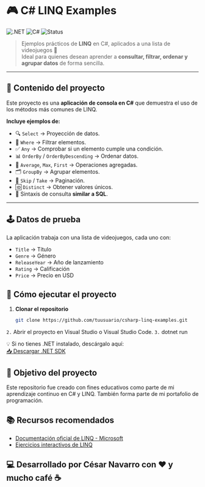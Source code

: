 # 🎮 C# LINQ Examples

![.NET](https://img.shields.io/badge/.NET-8.0-purple?logo=dotnet)
![C#](https://img.shields.io/badge/C%23-Programming-blue?logo=csharp)
![Status](https://img.shields.io/badge/Status-Activo-success)

> Ejemplos prácticos de **LINQ** en C#, aplicados a una lista de videojuegos 🎯  
> Ideal para quienes desean aprender a **consultar, filtrar, ordenar y agrupar datos** de forma sencilla.

---

## 📌 Contenido del proyecto

Este proyecto es una **aplicación de consola en C#** que demuestra el uso de los métodos más comunes de LINQ.

**Incluye ejemplos de:**
- 🔍 `Select` → Proyección de datos.
- 🎯 `Where` → Filtrar elementos.
- ✅ `Any` → Comprobar si un elemento cumple una condición.
- 📊 `OrderBy` / `OrderByDescending` → Ordenar datos.
- 🧮 `Average`, `Max`, `First` → Operaciones agregadas.
- 🗂 `GroupBy` → Agrupar elementos.
- 📑 `Skip` / `Take` → Paginación.
- 🆔 `Distinct` → Obtener valores únicos.
- 📝 Sintaxis de consulta **similar a SQL**.

---

## 🕹 Datos de prueba

La aplicación trabaja con una lista de videojuegos, cada uno con:

- `Title` → Título  
- `Genre` → Género  
- `ReleaseYear` → Año de lanzamiento  
- `Rating` → Calificación  
- `Price` → Precio en USD  

## 🚀 Cómo ejecutar el proyecto

1. **Clonar el repositorio**  
   ```bash
   git clone https://github.com/tuusuario/csharp-linq-examples.git
`2.` Abrir el proyecto en Visual Studio o Visual Studio Code.
`3.` dotnet run

💡 Si no tienes .NET instalado, descárgalo aquí:  
[📥 Descargar .NET SDK](https://dotnet.microsoft.com/download)

## 🎯 Objetivo del proyecto

Este repositorio fue creado con fines educativos como parte de mi aprendizaje continuo en C# y LINQ.
También forma parte de mi portafolio de programación.

## 📚 Recursos recomendados

- [Documentación oficial de LINQ - Microsoft](https://learn.microsoft.com/dotnet/csharp/programming-guide/concepts/linq/)
- [Ejercicios interactivos de LINQ](https://www.dotnetperls.com/linq)

## 💻 Desarrollado por César Navarro con ❤️ y mucho café ☕
